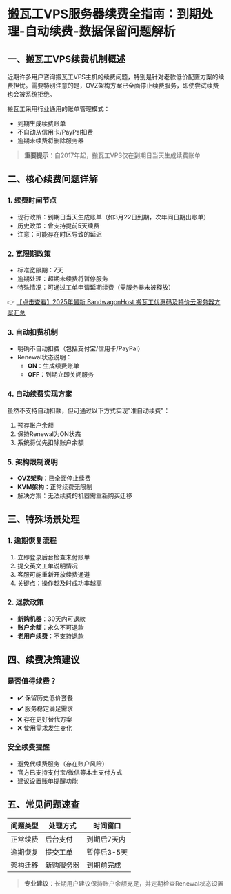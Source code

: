 # 搬瓦工VPS服务器续费全指南：到期处理-自动续费-数据保留问题解析

## 一、搬瓦工VPS续费机制概述

近期许多用户咨询搬瓦工VPS主机的续费问题，特别是针对老款低价配置方案的续费担忧。需要特别注意的是，OVZ架构方案已全面停止续费服务，即使尝试续费也会被系统拒绝。

搬瓦工采用行业通用的账单管理模式：
- 到期生成续费账单
- 不自动从信用卡/PayPal扣费
- 逾期未续费将删除服务器

> **重要提示**：自2017年起，搬瓦工VPS仅在到期日当天生成续费账单

## 二、核心续费问题详解

### 1. 续费时间节点
- 现行政策：到期日当天生成账单（如3月22日到期，次年同日期出账单）
- 历史政策：曾支持提前5天续费
- 注意：可能存在时区导致的延迟

### 2. 宽限期政策
- 标准宽限期：7天
- 逾期处理：超期未续费将暂停服务
- 特殊情况：可通过工单申请延期续费（需服务器未被释放）

👉 [【点击查看】2025年最新 BandwagonHost 搬瓦工优惠码及特价云服务器方案汇总](https://bit.ly/banwagon)

### 3. 自动扣费机制
- 明确不自动扣费（包括支付宝/信用卡/PayPal）
- Renewal状态说明：
  - **ON**：生成续费账单
  - **OFF**：到期立即关闭服务

### 4. 自动续费实现方案
虽然不支持自动扣款，但可通过以下方式实现"准自动续费"：
1. 预存账户余额
2. 保持Renewal为ON状态
3. 系统将优先扣除账户余额

### 5. 架构限制说明
- **OVZ架构**：已全面停止续费
- **KVM架构**：正常续费无限制
- 解决方案：无法续费的机器需重新购买迁移

## 三、特殊场景处理

### 1. 逾期恢复流程
1. 立即登录后台检查未付账单
2. 提交英文工单说明情况
3. 客服可能重新开放续费通道
4. 关键点：操作越及时成功率越高

### 2. 退款政策
- **新购机器**：30天内可退款
- **账户余额**：永久不可退款
- **老用户续费**：不支持退款

## 四、续费决策建议

### 是否值得续费？
- ✔️ 保留历史低价套餐
- ✔️ 服务稳定满足需求
- ❌ 存在更好替代方案
- ❌ 使用需求发生变化

### 安全续费提醒
- 避免代续费服务（存在账户风险）
- 官方已支持支付宝/微信等本土支付方式
- 建议设置账单提醒功能

## 五、常见问题速查

| 问题类型 | 处理方式 | 时间窗口 |
|---------|---------|---------|
| 正常续费 | 后台支付 | 到期后7天内 |
| 逾期恢复 | 提交工单 | 暂停后3-5天 |
| 架构迁移 | 新购服务器 | 到期前完成 |

> **专业建议**：长期用户建议保持账户余额充足，并定期检查Renewal状态设置